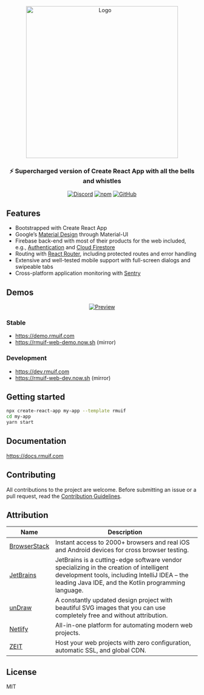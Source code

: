 <p align="center">
  <img width="400" src="https://user-images.githubusercontent.com/7033377/77688568-9399c480-6fa0-11ea-9ee2-424a4a99e2e4.png" alt="Logo">
</p>

<h3 align="center">⚡ Supercharged version of Create React App with all the bells and whistles</h3>

<p align="center">
  <a href="https://discord.gg/5Ann5C3"><img alt="Discord" src="https://img.shields.io/discord/685891805258055732?color=%237289da&label=discord&logo=discord&logoColor=%23ffffff"></a>
  <a href="https://www.npmjs.com/package/cra-template-rmuif"><img alt="npm" src="https://img.shields.io/npm/v/cra-template-rmuif?color=%23cb3837&logo=npm"></a>
  <a href="LICENSE.md"><img alt="GitHub" src="https://img.shields.io/github/license/rmuif/web"></a>
</p>

## Features

- Bootstrapped with Create React App
- Google’s [Material Design](https://material.io) through Material-UI
- Firebase back-end with most of their products for the web included, e.g., [Authentication](https://firebase.google.com/products/auth) and [Cloud Firestore](https://firebase.google.com/products/firestore)
- Routing with [React Router](https://reacttraining.com/react-router/web), including protected routes and error handling
- Extensive and well-tested mobile support with full-screen dialogs and swipeable tabs
- Cross-platform application monitoring with [Sentry](https://sentry.io)

## Demos

<p align="center">
  <a href="https://demo.rmuif.com">
    <img src="https://user-images.githubusercontent.com/7033377/78246649-c46e8200-74e9-11ea-8137-c519dd1f7c30.png" alt="Preview">
  </a>
</p>

### Stable

- https://demo.rmuif.com
- https://rmuif-web-demo.now.sh (mirror)

### Development

- https://dev.rmuif.com
- https://rmuif-web-dev.now.sh (mirror)

## Getting started

```sh
npx create-react-app my-app --template rmuif
cd my-app
yarn start
```

## Documentation

https://docs.rmuif.com

## Contributing

All contributions to the project are welcome. Before submitting an issue or a pull request, read the [Contribution Guidelines](CONTRIBUTING.md).

## Attribution

| Name                                         | Description                                                                                                                                                                                     |
| -------------------------------------------- | ----------------------------------------------------------------------------------------------------------------------------------------------------------------------------------------------- |
| [BrowserStack](https://www.browserstack.com) | Instant access to 2000+ browsers and real iOS and Android devices for cross browser testing.                                                                                                    |
| [JetBrains](https://www.jetbrains.com)       | JetBrains is a cutting-edge software vendor specializing in the creation of intelligent development tools, including IntelliJ IDEA – the leading Java IDE, and the Kotlin programming language. |
| [unDraw](https://undraw.co)                  | A constantly updated design project with beautiful SVG images that you can use completely free and without attribution.                                                                         |
| [Netlify](https://netlify.com)               | All-in-one platform for automating modern web projects.                                                                                                                                         |
| [ZEIT](https://zeit.co)                      | Host your web projects with zero configuration, automatic SSL, and global CDN.                                                                                                                  |

## License

MIT
